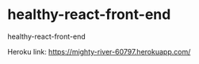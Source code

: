 # healthy-react-front-end
healthy-react-front-end

Heroku link: https://mighty-river-60797.herokuapp.com/
